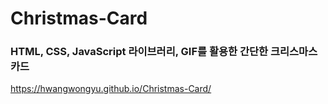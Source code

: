 # Christmas-Card

### HTML, CSS, JavaScript 라이브러리, GIF를 활용한 간단한 크리스마스 카드

https://hwangwongyu.github.io/Christmas-Card/
